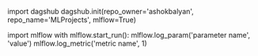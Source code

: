import dagshub
dagshub.init(repo_owner='ashokbalyan', repo_name='MLProjects', mlflow=True)

import mlflow
with mlflow.start_run():
  mlflow.log_param('parameter name', 'value')
  mlflow.log_metric('metric name', 1)